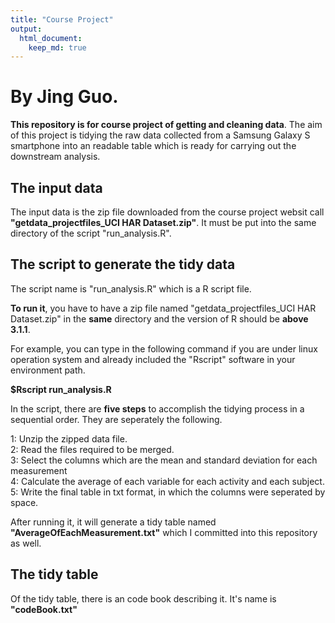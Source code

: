 ```yaml
---
title: "Course Project"
output: 
  html_document:
    keep_md: true
---
```

# By Jing Guo.

**This repository is for course project of getting and cleaning data**. The aim of this project is tidying the raw data collected from a Samsung Galaxy S smartphone into an readable table which is ready for carrying out the downstream analysis.  

## The input data

The input data is the zip file downloaded from the course project websit call **"getdata_projectfiles_UCI HAR Dataset.zip"**. It must be put into the same directory of the script "run_analysis.R".

## The script to generate the tidy data

The script name is "run_analysis.R" which is a R script file.

**To run it**, you have to have a zip file named "getdata_projectfiles_UCI HAR Dataset.zip" in the **same** directory and the version of R should be **above 3.1.1**.

For example, you can type in the following command if you are under linux operation system and already included the "Rscript" software in your environment path.

**$Rscript run_analysis.R**

In the script, there are **five steps** to accomplish the tidying process in a sequential order. They are seperately the following.

  1: Unzip the zipped data file.    
  2: Read the files required to be merged.    
  3: Select the columns which are the mean and standard deviation for each measurement    
  4: Calculate the average of each variable for each activity and each subject.    
  5: Write the final table in txt format, in which the columns were seperated by space.   

After running it, it will generate a tidy table named **"AverageOfEachMeasurement.txt"** which I committed into this repository as well.

## The tidy table

Of the tidy table, there is an code book describing it. It's name is **"codeBook.txt"**
